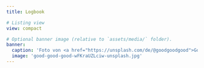 ```yaml
---
title: Logbook

# Listing view
view: compact

# Optional banner image (relative to `assets/media/` folder).
banner:
  caption: 'Foto von <a href="https://unsplash.com/de/@goodgoodgood">Good Good Good</a> auf <a href="https://unsplash.com/de/fotos/wFKraUZLciw">Unsplash</a>'
  image: 'good-good-good-wFKraUZLciw-unsplash.jpg'
---
```

